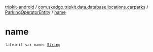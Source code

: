 [tripkit-android](../../index.md) / [com.skedgo.tripkit.data.database.locations.carparks](../index.md) / [ParkingOperatorEntity](index.md) / [name](./name.md)

# name

`lateinit var name: `[`String`](https://kotlinlang.org/api/latest/jvm/stdlib/kotlin/-string/index.html)